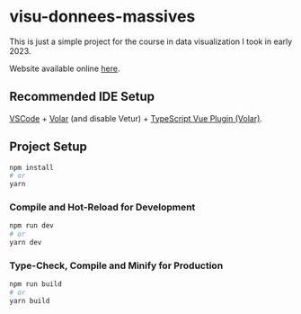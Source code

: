 # visu-donnees-massives

This is just a simple project for the course in data visualization I
took in early 2023.

Website available online [here](https://phundrak.github.io/visu-donnees-massives/).

## Recommended IDE Setup

[VSCode](https://code.visualstudio.com/) + [Volar](https://marketplace.visualstudio.com/items?itemName=Vue.volar) (and disable Vetur) + [TypeScript Vue Plugin (Volar)](https://marketplace.visualstudio.com/items?itemName=Vue.vscode-typescript-vue-plugin).

## Project Setup

```sh
npm install
# or
yarn
```

### Compile and Hot-Reload for Development

```sh
npm run dev
# or
yarn dev
```

### Type-Check, Compile and Minify for Production

```sh
npm run build
# or
yarn build
```
